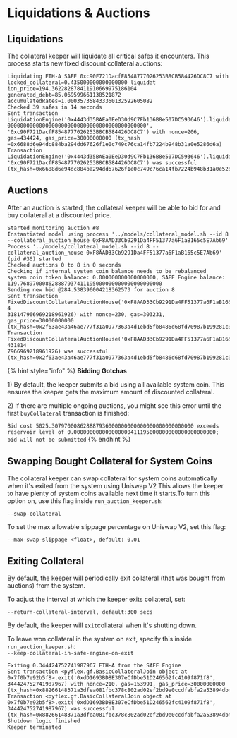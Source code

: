 # Liquidations & Auctions

## Liquidations

The collateral keeper will liquidate all critical safes it encounters. This process starts new fixed discount collateral auctions:

```text
Liquidating ETH-A SAFE 0xc90F721DacfF8548777026253B8CB584426DC8C7 with locked_collateral=0.435000000000000000 liquidat
ion_price=194.362282878411910669975186104 generated_debt=85.069599661138521872 accumulatedRates=1.000357358433360132592605082
Checked 39 safes in 14 seconds
Sent transaction LiquidationEngine('0x4443d35BAEa0EeD30d9C7Fb136B8e507DC593646').liquidateSAFE('0x4554482d410000000000
00000000000000000000000000000000000000000000', '0xc90F721DacfF8548777026253B8CB584426DC8C7') with nonce=206, gas=434424, gas_price=30000000000 (tx_hash
=0x6688d6e94dc884ba294dd67626f1e0c749c76ca14fb7224b948b31a0e5286d6a)
Transaction LiquidationEngine('0x4443d35BAEa0EeD30d9C7Fb136B8e507DC593646').liquidateSAFE('0x4554482d41000000000000000000000000000000000000000000000000000000', '0xc90F721DacfF8548777026253B8CB584426DC8C7') was successful (tx_hash=0x6688d6e94dc884ba294dd67626f1e0c749c76ca14fb7224b948b31a0e5286d6a)
```

## Auctions

After an auction is started, the collateral keeper will be able to bid for and buy collateral at a discounted price.

```text
Started monitoring auction #8
Instantiated model using process '../models/collateral_model.sh --id 8 --collateral_auction_house 0xF8AAD33Cb9291Da4FF51377a6F1aB165c5E7Ab69'
Process '../models/collateral_model.sh --id 8 --collateral_auction_house 0xF8AAD33Cb9291Da4FF51377a6F1aB165c5E7Ab69' (pid #36) started
Checked auctions 0 to 8 in 0 seconds
Checking if internal system coin balance needs to be rebalanced
system coin token balance: 0.000000000000000000, SAFE Engine balance: 119.768970008628887937411195000000000000000000000
Sending new bid @284.538396004218362573 for auction 8
Sent transaction FixedDiscountCollateralAuctionHouse('0xF8AAD33Cb9291Da4FF51377a6F1aB165c5E7Ab69').buyCollateral(8, 4
318147966969218961926) with nonce=230, gas=303231, gas_price=30000000000 (tx_hash=0x2f63ae43a46ae777f31a0977363a4d1ebd5fb8486d68fd70987b199281c36e3a)
Transaction FixedDiscountCollateralAuctionHouse('0xF8AAD33Cb9291Da4FF51377a6F1aB165c5E7Ab69').buyCollateral(8, 431814
7966969218961926) was successful (tx_hash=0x2f63ae43a46ae777f31a0977363a4d1ebd5fb8486d68fd70987b199281c36e3a)
```

{% hint style="info" %}
**Bidding Gotchas**

1\) By default, the keeper submits a bid using all available system coin. This ensures the keeper gets the maximum amount of discounted collateral. 

2\) If there are multiple ongoing auctions, you might see this error until the first `buyCollateral` transaction is finished:

`Bid cost 5025.307970008628887936000000000000000000000000000 exceeds reservoir level of 0.000000000000000000411195000000000000000000000; bid will not be submitted`
{% endhint %}

## Swapping Bought Collateral for System Coins

The collateral keeper can swap collateral for system coins automatically when it's exited from the system using Uniswap V2 This allows the keeper to have plenty of system coins available next time it starts.To turn this option on, use this flag inside `run_auction_keeper.sh`:

`--swap-collateral`

To set the max allowable slippage percentage on Uniswap V2, set this flag:

`--max-swap-slippage <float>, default: 0.01`

## Exiting Collateral

By default, the keeper will periodically exit collateral \(that was bought from auctions\) from the system.  

To adjust the interval at which the keeper exits collateral, set:

`--return-collateral-interval, default:300 secs`

By default, the keeper will `exit`collateral when it's shutting down. 

To leave won collateral in the system on exit, specify this inside `run_auction_keeper.sh`:  
`--keep-collateral-in-safe-engine-on-exit`

```text
Exiting 0.344424752741987967 ETH-A from the SAFE Engine
Sent transaction <pyflex.gf.BasicCollateralJoin object at 0x7f0b7e92b5f8>.exit('0xdD1693BD8E307eCfDbe51D246562fc4109f871f8', 344424752741987967) with nonce=210, gas=153991, gas_price=30000000000 (tx_hash=0x88266148371a3dfea081fbc378c802ad02ef2bd9e0ccdfabfa2a53894dbffd7f)
Transaction <pyflex.gf.BasicCollateralJoin object at 0x7f0b7e92b5f8>.exit('0xdD1693BD8E307eCfDbe51D246562fc4109f871f8', 344424752741987967) was successful (tx_hash=0x88266148371a3dfea081fbc378c802ad02ef2bd9e0ccdfabfa2a53894dbffd7f)
Shutdown logic finished
Keeper terminated
```

